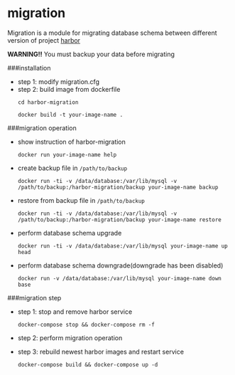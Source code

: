 # migration
Migration is a module for migrating database schema between different version of project [harbor](https://github.com/vmware/harbor)

**WARNING!!** You must backup your data before migrating

###installation
- step 1: modify migration.cfg
- step 2: build image from dockerfile
    ```
    cd harbor-migration
    
    docker build -t your-image-name .
    ```

###migration operation
- show instruction of harbor-migration

    ```docker run your-image-name help```

- create backup file in `/path/to/backup`

    ```
    docker run -ti -v /data/database:/var/lib/mysql -v /path/to/backup:/harbor-migration/backup your-image-name backup
    ```

- restore from backup file in `/path/to/backup`

    ```
    docker run -ti -v /data/database:/var/lib/mysql -v /path/to/backup:/harbor-migration/backup your-image-name restore
    ```

- perform database schema upgrade

    ```docker run -ti -v /data/database:/var/lib/mysql your-image-name up head```

- perform database schema downgrade(downgrade has been disabled)

    ```docker run -v /data/database:/var/lib/mysql your-image-name down base```

###migration step
- step 1: stop and remove harbor service

    ``` 
    docker-compose stop && docker-compose rm -f
    ```
- step 2: perform migration operation
- step 3: rebuild newest harbor images and restart service

    ```
    docker-compose build && docker-compose up -d
    ```
